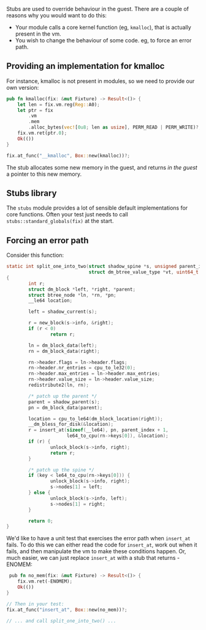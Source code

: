 Stubs are used to override behaviour in the guest.  There are a couple of reasons why you would want to do this:

- Your module calls a core kernel function (eg, `kmalloc`), that is actually present in the vm.
- You wish to change the behaviour of some code.  eg, to force an error path.

## Providing an implementation for kmalloc

For instance, kmalloc is not present in modules, so we need to provide our own version:

``` Rust
pub fn kmalloc(fix: &mut Fixture) -> Result<()> {
    let len = fix.vm.reg(Reg::A0);
    let ptr = fix
        .vm
        .mem
        .alloc_bytes(vec![0u8; len as usize], PERM_READ | PERM_WRITE)?;
    fix.vm.ret(ptr.0);
    Ok(())
}

fix.at_func("__kmalloc", Box::new(kmalloc))?;
```

The stub allocates some new memory in the guest, and returns _in the guest_ a pointer to this new memory.

## Stubs library

The `stubs` module provides a lot of sensible default implementations for core functions.  Often your test just needs to call `stubs::standard_globals(fix)` at the start.

## Forcing an error path

Consider this function:

``` C
static int split_one_into_two(struct shadow_spine *s, unsigned parent_index,
                              struct dm_btree_value_type *vt, uint64_t key)
{
        int r;
        struct dm_block *left, *right, *parent;
        struct btree_node *ln, *rn, *pn;
        __le64 location;

        left = shadow_current(s);

        r = new_block(s->info, &right);
        if (r < 0)
                return r;

        ln = dm_block_data(left);
        rn = dm_block_data(right);

        rn->header.flags = ln->header.flags;
        rn->header.nr_entries = cpu_to_le32(0);
        rn->header.max_entries = ln->header.max_entries;
        rn->header.value_size = ln->header.value_size;
        redistribute2(ln, rn);

        /* patch up the parent */
        parent = shadow_parent(s);
        pn = dm_block_data(parent);

        location = cpu_to_le64(dm_block_location(right));
        __dm_bless_for_disk(&location);
        r = insert_at(sizeof(__le64), pn, parent_index + 1,
                      le64_to_cpu(rn->keys[0]), &location);
        if (r) {
                unlock_block(s->info, right);
                return r;
        }

        /* patch up the spine */
        if (key < le64_to_cpu(rn->keys[0])) {
                unlock_block(s->info, right);
                s->nodes[1] = left;
        } else {
                unlock_block(s->info, left);
                s->nodes[1] = right;
        }

        return 0;
}
```

We'd like to have a unit test that exercises the error path when `insert_at` fails.  To do this we can either read the code for `insert_at`, work out when it fails, and then manipulate the vm to make these conditions happen.  Or, much easier, we can just replace `insert_at` with a stub that returns -ENOMEM:

``` Rust
￼pub fn no_mem(fix: &mut Fixture) -> Result<()> {
    fix.vm.ret(-ENOMEM);
    Ok(())
}

// Then in your test:
fix.at_func("insert_at", Box::new(no_mem))?;

// ... and call split_one_into_two() ...
```





